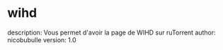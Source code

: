 # wihd
description: Vous permet d'avoir la page de WIHD sur ruTorrent
author: nicobubulle
version: 1.0
